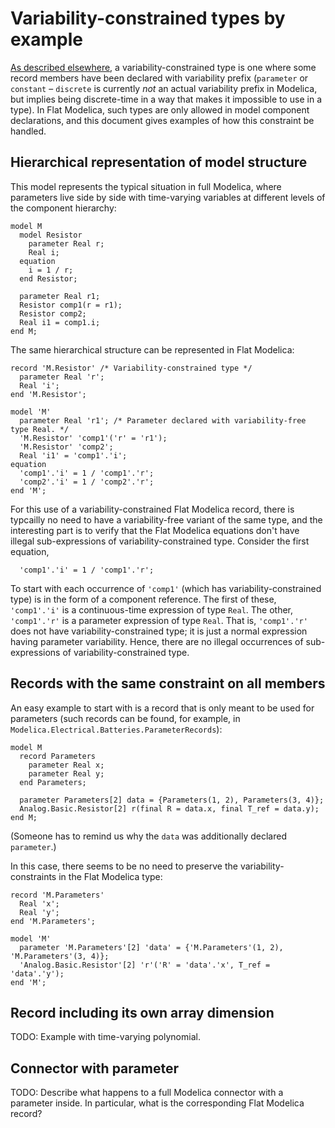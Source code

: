 # Variability-constrained types by example

[As described elsewhere](differences.md), a variability-constrained type is one where some record members have been declared with variability prefix (`parameter` or `constant` – `discrete` is currently _not_ an actual variability prefix in Modelica, but implies being discrete-time in a way that makes it impossible to use in a type).  In Flat Modelica, such types are only allowed in model component declarations, and this document gives examples of how this constraint be handled.

## Hierarchical representation of model structure

This model represents the typical situation in full Modelica, where parameters live side by side with time-varying variables at different levels of the component hierarchy:
```
model M
  model Resistor
    parameter Real r;
    Real i;
  equation
    i = 1 / r;
  end Resistor;

  parameter Real r1;
  Resistor comp1(r = r1);
  Resistor comp2;
  Real i1 = comp1.i;
end M;
```

The same hierarchical structure can be represented in Flat Modelica:
```
record 'M.Resistor' /* Variability-constrained type */
  parameter Real 'r';
  Real 'i';
end 'M.Resistor';

model 'M'
  parameter Real 'r1'; /* Parameter declared with variability-free type Real. */
  'M.Resistor' 'comp1'('r' = 'r1');
  'M.Resistor' 'comp2';
  Real 'i1' = 'comp1'.'i';
equation
  'comp1'.'i' = 1 / 'comp1'.'r';
  'comp2'.'i' = 1 / 'comp2'.'r';
end 'M';
```

For this use of a variability-constrained Flat Modelica record, there is typcailly no need to have a variability-free variant of the same type, and the interesting part is to verify that the Flat Modelica equations don't have illegal sub-expressions of variability-constrained type.  Consider the first equation,
```
  'comp1'.'i' = 1 / 'comp1'.'r';
```
To start with each occurrence of `'comp1'` (which has variability-constrained type) is in the form of a component reference.  The first of these, `'comp1'.'i'` is a continuous-time expression of type `Real`.  The other, `'comp1'.'r'` is a parameter expression of type `Real`.  That is, `'comp1'.'r'` does not have variability-constrained type; it is just a normal expression having parameter variability.  Hence, there are no illegal occurrences of sub-expressions of variability-constrained type.

## Records with the same constraint on all members

An easy example to start with is a record that is only meant to be used for parameters (such records can be found, for example, in `Modelica.Electrical.Batteries.ParameterRecords`):
```
model M
  record Parameters
    parameter Real x;
    parameter Real y;
  end Parameters;

  parameter Parameters[2] data = {Parameters(1, 2), Parameters(3, 4)};
  Analog.Basic.Resistor[2] r(final R = data.x, final T_ref = data.y);
end M;
```

(Someone has to remind us why the `data` was additionally declared `parameter`.)

In this case, there seems to be no need to preserve the variability-constraints in the Flat Modelica type:
```
record 'M.Parameters'
  Real 'x';
  Real 'y';
end 'M.Parameters';

model 'M'
  parameter 'M.Parameters'[2] 'data' = {'M.Parameters'(1, 2), 'M.Parameters'(3, 4)};
  'Analog.Basic.Resistor'[2] 'r'('R' = 'data'.'x', T_ref = 'data'.'y');
end 'M';
```

## Record including its own array dimension

TODO: Example with time-varying polynomial.

## Connector with parameter

TODO: Describe what happens to a full Modelica connector with a parameter inside.  In particular, what is the corresponding Flat Modelica record?
